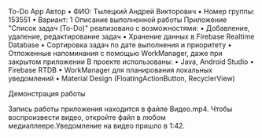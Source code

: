 To-Do App
Автор
•	ФИО: Тылецкий Андрей Викторович
•	Номер группы: 153551
•	Вариант: 1
Описание выполненной работы
Приложение "Список задач (To-Do)" реализовано с возможностями:
•	Добавление, удаление, редактирование задач
•	Хранение данных в Firebase Realtime Database
•	Сортировка задач по дате выполнения и приоритету
•	Отложенные напоминания с помощью WorkManager, даже при закрытом приложении
В проекте использованы:
•	Java, Android Studio
•	Firebase RTDB
•	WorkManager для планирования локальных уведомлений
•	Material Design (FloatingActionButton, RecyclerView)


Демонстрация работы

Запись работы приложения находится в файле Видео.mp4. Чтобы воспроизвести видео, откройте файл в любом медиаплеере.Уведомление на видео пришло в 1:42.
